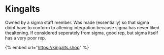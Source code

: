 # Kingalts

Owned by a sigma staff member. Was made \(essentially\) so that sigma didnt have to conform to altening integration because sigma has never liked thealtening. If considered seperately from sigma, good rep, but sigma itself has a very poor rep.

{% embed url="https://kingalts.shop" %}

